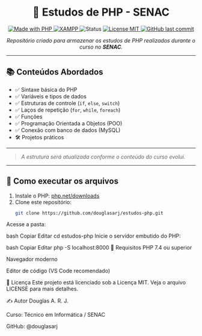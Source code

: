 <h1 align="center">📘 Estudos de PHP - SENAC</h1>
<p align="center">
  <a href="https://www.php.net/">
    <img alt="Made with PHP" src="https://img.shields.io/badge/Made%20with-PHP-777BB4?style=for-the-badge&logo=php&logoColor=white">
  </a>
  <a href="https://www.apachefriends.org/index.html">
    <img alt="XAMPP" src="https://img.shields.io/badge/XAMPP-orange?style=for-the-badge&logo=apache&logoColor=white">
  </a>
  <img alt="Status" src="https://img.shields.io/badge/status-em%20desenvolvimento-yellow?style=for-the-badge">
  <a href="LICENSE">
    <img alt="License MIT" src="https://img.shields.io/badge/license-MIT-blue?style=for-the-badge">
  </a>
  <a href="https://github.com/douglasarj/estudos-php">
    <img alt="GitHub last commit" src="https://img.shields.io/github/last-commit/douglasarj/estudos-php?style=for-the-badge">
  </a>
</p>

<p align="center">
  <em>Repositório criado para armazenar os estudos de PHP realizados durante o curso no <strong>SENAC</strong>.</em>
</p>

---

## 📚 Conteúdos Abordados

- ✅ Sintaxe básica do PHP  
- ✅ Variáveis e tipos de dados  
- ✅ Estruturas de controle (`if`, `else`, `switch`)  
- ✅ Laços de repetição (`for`, `while`, `foreach`)  
- ✅ Funções  
- ✅ Programação Orientada a Objetos (POO)  
- ✅ Conexão com banco de dados (MySQL)  
- 🛠️ Projetos práticos  

---

> *A estrutura será atualizada conforme o conteúdo do curso evolui.*

---

## 🚀 Como executar os arquivos

1. Instale o PHP: [php.net/downloads](https://www.php.net/downloads.php)  
2. Clone este repositório:
   ```bash
   git clone https://github.com/douglasarj/estudos-php.git
Acesse a pasta:

bash
Copiar
Editar
cd estudos-php
Inicie o servidor embutido do PHP:

bash
Copiar
Editar
php -S localhost:8000
📌 Requisitos
PHP 7.4 ou superior

Navegador moderno

Editor de código (VS Code recomendado)

📄 Licença
Este projeto está licenciado sob a Licença MIT. Veja o arquivo LICENSE para mais detalhes.

✍️ Autor
Douglas A. R. J.

Curso: Técnico em Informática / SENAC

GitHub: @douglasarj